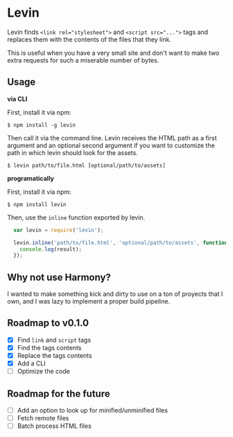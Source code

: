 # Levin

Levin finds `<link rel="stylesheet">` and `<script src="...">` tags and replaces
them with the contents of the files that they link.

This is useful when you have a very small site and don't want to make two extra
requests for such a miserable number of bytes.

## Usage

**via CLI**

First, install it via npm:

```shell
$ npm install -g levin
```

Then call it via the command line. Levin receives the HTML path as a first argument
and an optional second argument if you want to customize the path in which levin
should look for the assets.

```shell
$ levin path/to/file.html [optional/path/to/assets]
```

**programatically**

First, install it via npm:

```shell
$ npm install levin
```

Then, use the `inline` function exported by levin.

```javascript
  var levin = require('levin');

  levin.inline('path/to/file.html', 'optional/path/to/assets', function(result) {
    console.log(result);
  });
```

## Why not use Harmony?

I wanted to make something kick and dirty to use on a ton of proyects that I own,
and I was lazy to implement a proper build pipeline.

## Roadmap to v0.1.0

- [x] Find `link` and `script` tags
- [x] Find the tags contents
- [x] Replace the tags contents
- [x] Add a CLI
- [ ] Optimize the code

## Roadmap for the future

- [ ] Add an option to look up for minified/unminified files
- [ ] Fetch remote files
- [ ] Batch process HTML files
